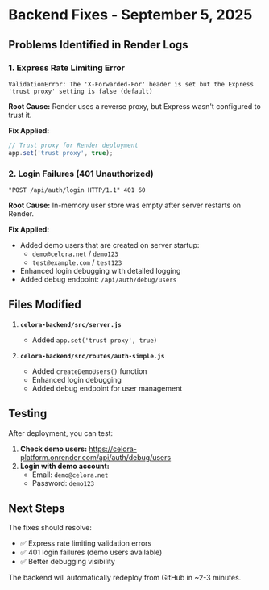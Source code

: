 # Backend Fixes - September 5, 2025

## Problems Identified in Render Logs

### 1. Express Rate Limiting Error
```
ValidationError: The 'X-Forwarded-For' header is set but the Express 'trust proxy' setting is false (default)
```

**Root Cause:** Render uses a reverse proxy, but Express wasn't configured to trust it.

**Fix Applied:**
```javascript
// Trust proxy for Render deployment  
app.set('trust proxy', true);
```

### 2. Login Failures (401 Unauthorized)
```
"POST /api/auth/login HTTP/1.1" 401 60
```

**Root Cause:** In-memory user store was empty after server restarts on Render.

**Fix Applied:**
- Added demo users that are created on server startup:
  - `demo@celora.net` / `demo123`
  - `test@example.com` / `test123`
- Enhanced login debugging with detailed logging
- Added debug endpoint: `/api/auth/debug/users`

## Files Modified

1. **`celora-backend/src/server.js`**
   - Added `app.set('trust proxy', true)` 

2. **`celora-backend/src/routes/auth-simple.js`**
   - Added `createDemoUsers()` function
   - Enhanced login debugging
   - Added debug endpoint for user management

## Testing

After deployment, you can test:

1. **Check demo users:** https://celora-platform.onrender.com/api/auth/debug/users
2. **Login with demo account:**
   - Email: `demo@celora.net`
   - Password: `demo123`

## Next Steps

The fixes should resolve:
- ✅ Express rate limiting validation errors
- ✅ 401 login failures (demo users available)
- ✅ Better debugging visibility

The backend will automatically redeploy from GitHub in ~2-3 minutes.
